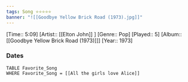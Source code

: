 ```yaml
---
tags: Song ⭐⭐⭐⭐⭐ 
banner: "![[Goodbye Yellow Brick Road (1973).jpg]]"
---
```

[Time:: 5:09]
[Artist:: [[Elton John]] ]
[Genre:: Pop]
[Played:: 5]
[Album:: [[Goodbye Yellow Brick Road (1973)]]]
[Year:: 1973]
### Dates
````dataview
TABLE Favorite_Song
WHERE Favorite_Song = [[All the girls love Alice]]
````